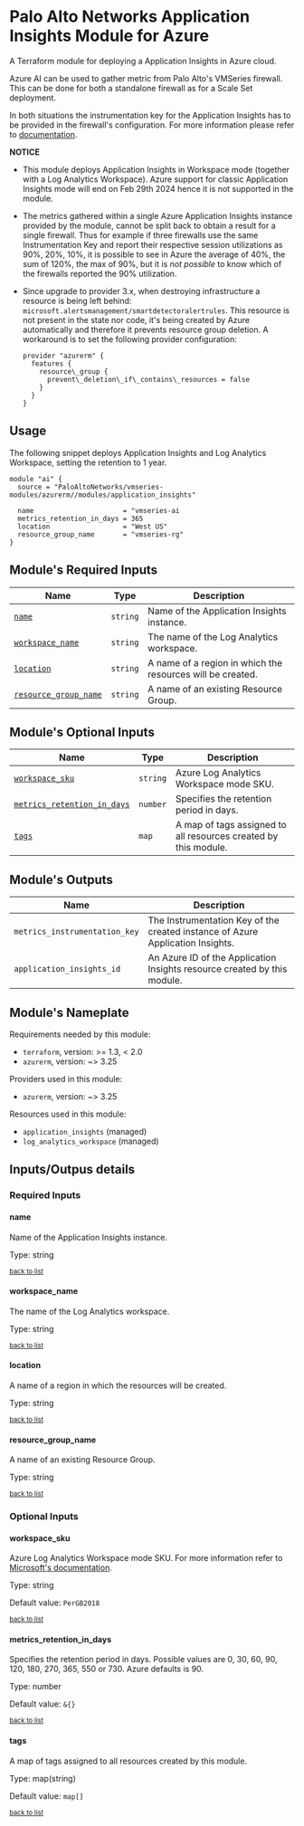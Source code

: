 <!-- BEGIN_TF_DOCS -->
# Palo Alto Networks Application Insights Module for Azure

A Terraform module for deploying a Application Insights in Azure cloud.

Azure AI can be used to gather metric from Palo Alto's VMSeries firewall. This can be done for both a standalone firewall as for a Scale Set deployment.

In both situations the instrumentation key for the Application Insights has to be provided in the firewall's configuration. For more information please refer to [documentation](https://docs.paloaltonetworks.com/vm-series/10-2/vm-series-deployment/set-up-the-vm-series-firewall-on-azure/enable-azure-application-insights-on-the-vm-series-firewall).

**NOTICE**

* This module deploys Application Insights in Workspace mode (together with a Log Analytics Workspace). Azure support for classic Application Insights mode will end on Feb 29th 2024 hence it is not supported in the module.

* The metrics gathered within a single Azure Application Insights instance provided by the module, cannot be split back to obtain a result for a single firewall. Thus for example if three firewalls use the same Instrumentation Key and report their respective session utilizations as 90%, 20%, 10%, it is possible to see in Azure the average of 40%, the sum of 120%, the max of 90%, but it is *not possible* to know which of the firewalls reported the 90% utilization.

* Since upgrade to provider 3.x, when destroying infrastructure a resource is being left behind: `microsoft.alertsmanagement/smartdetectoralertrules`. This resource is not present in the state nor code, it's being created by Azure automatically and therefore it prevents resource group deletion. A workaround is to set the following provider configuration:

      provider "azurerm" {
        features {
          resource\_group {
            prevent\_deletion\_if\_contains\_resources = false
          }
        }
      }

## Usage

The following snippet deploys Application Insights and Log Analytics Workspace, setting the retention to 1 year.

```hcl
module "ai" {
  source = "PaloAltoNetworks/vmseries-modules/azurerm//modules/application_insights"

  name                      = "vmseries-ai
  metrics_retention_in_days = 365
  location                  = "West US"
  resource_group_name       = "vmseries-rg"
}
```

## Module's Required Inputs

Name | Type | Description
--- | --- | ---
[`name`](#name) | `string` | Name of the Application Insights instance.
[`workspace_name`](#workspace_name) | `string` | The name of the Log Analytics workspace.
[`location`](#location) | `string` | A name of a region in which the resources will be created.
[`resource_group_name`](#resource_group_name) | `string` | A name of an existing Resource Group.


## Module's Optional Inputs

Name | Type | Description
--- | --- | ---
[`workspace_sku`](#workspace_sku) | `string` | Azure Log Analytics Workspace mode SKU.
[`metrics_retention_in_days`](#metrics_retention_in_days) | `number` | Specifies the retention period in days.
[`tags`](#tags) | `map` | A map of tags assigned to all resources created by this module.



## Module's Outputs

Name |  Description
--- | ---
`metrics_instrumentation_key` | The Instrumentation Key of the created instance of Azure Application Insights.
`application_insights_id` | An Azure ID of the Application Insights resource created by this module.

## Module's Nameplate


Requirements needed by this module:

- `terraform`, version: >= 1.3, < 2.0
- `azurerm`, version: ~> 3.25


Providers used in this module:

- `azurerm`, version: ~> 3.25




Resources used in this module:

- `application_insights` (managed)
- `log_analytics_workspace` (managed)

## Inputs/Outpus details

### Required Inputs


#### name

Name of the Application Insights instance.

Type: string

<sup>[back to list](#modules-required-inputs)</sup>

#### workspace_name

The name of the Log Analytics workspace.

Type: string

<sup>[back to list](#modules-required-inputs)</sup>



#### location

A name of a region in which the resources will be created.

Type: string

<sup>[back to list](#modules-required-inputs)</sup>

#### resource_group_name

A name of an existing Resource Group.

Type: string

<sup>[back to list](#modules-required-inputs)</sup>




### Optional Inputs




#### workspace_sku

Azure Log Analytics Workspace mode SKU. For more information refer to [Microsoft's documentation](https://learn.microsoft.com/en-us/azure/azure-monitor//usage-estimated-costs#moving-to-the-new-pricing-model).

Type: string

Default value: `PerGB2018`

<sup>[back to list](#modules-optional-inputs)</sup>

#### metrics_retention_in_days

Specifies the retention period in days. Possible values are 0, 30, 60, 90, 120, 180, 270, 365, 550 or 730. Azure defaults is 90.

Type: number

Default value: `&{}`

<sup>[back to list](#modules-optional-inputs)</sup>



#### tags

A map of tags assigned to all resources created by this module.

Type: map(string)

Default value: `map[]`

<sup>[back to list](#modules-optional-inputs)</sup>


<!-- END_TF_DOCS -->